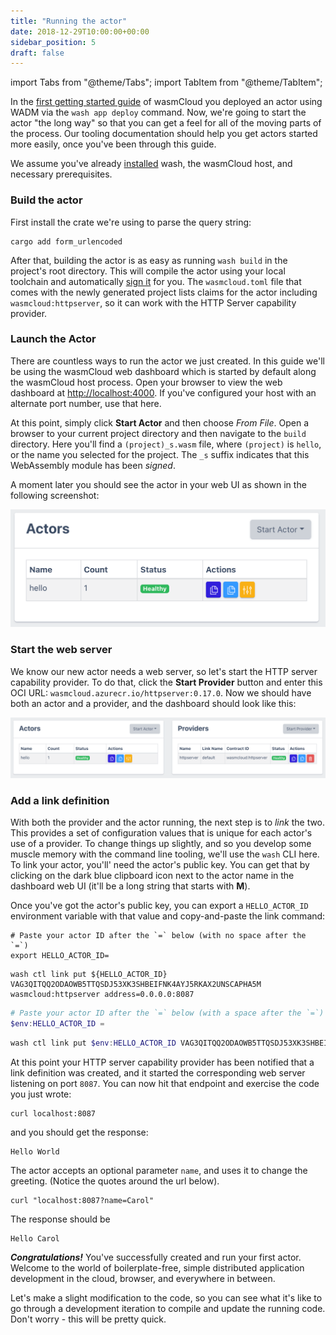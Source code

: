```yaml
---
title: "Running the actor"
date: 2018-12-29T10:00:00+00:00
sidebar_position: 5
draft: false
---
```


import Tabs from "@theme/Tabs";
import TabItem from "@theme/TabItem";

In the [first getting started guide](/docs/tour/hello_world) of wasmCloud you deployed an actor using WADM via the `wash app deploy` command.
Now, we're going to start the actor "the long way" so that you can get a feel for all of the moving parts of the process. Our tooling documentation should help you get actors started more easily, once you've been through this guide.

We assume you've already [installed](/docs/installation.mdx) wash, the wasmCloud host, and necessary prerequisites.

### Build the actor

First install the crate we're using to parse the query string:

```shell
cargo add form_urlencoded
```
After that, building the actor is as easy as running `wash build` in the project's root directory.
This will compile the actor using your local toolchain and automatically [sign it](https://wasmcloud.com/docs/reference/host-runtime/security) for you. The `wasmcloud.toml` file that comes with the newly generated project lists claims for the actor including `wasmcloud:httpserver`, so it can work with the HTTP Server capability provider.

### Launch the Actor

There are countless ways to run the actor we just created.
In this guide we'll be using the wasmCloud web dashboard which is started by default along the wasmCloud host process.
Open your browser to view the web dashboard at [http://localhost:4000](http://localhost:4000).
If you've configured your host with an alternate port number, use that here.

At this point, simply click **Start Actor** and then choose _From File_. Open a browser to your current project directory and then navigate to the `build` directory. Here you'll find a `(project)_s.wasm` file, where `(project)` is `hello`, or the name you selected for the project. The `_s` suffix indicates that this WebAssembly module has been _signed_.

A moment later you should see the actor in your web UI as shown in the following screenshot:

![actor started](./actor.png)

### Start the web server

We know our new actor needs a web server, so let's start the HTTP server capability provider. To do that, click the **Start Provider** button and enter this OCI URL: `wasmcloud.azurecr.io/httpserver:0.17.0`. Now we should have both an actor and a provider, and the dashboard should look like this:

![actor and provider](./actorandprovider.png)

### Add a link definition

With both the provider and the actor running, the next step is to _link_ the two. This provides a set of configuration values that is unique for each actor's use of a provider. To change things up slightly, and so you develop some muscle memory with the command line tooling, we'll use the `wash` CLI here. To link your actor, you'll' need the actor's public key. You can get that by clicking on the dark blue clipboard icon next to the actor name in the dashboard web UI (it'll be a long string that starts with **M**).

Once you've got the actor's public key, you can export a `HELLO_ACTOR_ID` environment variable with that value and copy-and-paste the link command:

<Tabs>
<TabItem value="unix" label="Unix" default>

```shell
# Paste your actor ID after the `=` below (with no space after the `=`)
export HELLO_ACTOR_ID=
```

```shell
wash ctl link put ${HELLO_ACTOR_ID} VAG3QITQQ2ODAOWB5TTQSDJ53XK3SHBEIFNK4AYJ5RKAX2UNSCAPHA5M wasmcloud:httpserver address=0.0.0.0:8087
```

  </TabItem>
  <TabItem value="powershell" label="Powershell" default>

```powershell
# Paste your actor ID after the `=` below (with a space after the `=`)
$env:HELLO_ACTOR_ID =
```

```powershell
wash ctl link put $env:HELLO_ACTOR_ID VAG3QITQQ2ODAOWB5TTQSDJ53XK3SHBEIFNK4AYJ5RKAX2UNSCAPHA5M wasmcloud:httpserver address=0.0.0.0:8087
```

  </TabItem>
</Tabs>

At this point your HTTP server capability provider has been notified that a link definition was created, and it started the corresponding web server listening on port `8087`. You can now hit that endpoint and exercise the code you just wrote:

```shell
curl localhost:8087
```

and you should get the response:

```text
Hello World
```

The actor accepts an optional parameter `name`, and uses it to change the greeting. (Notice the quotes around the url below).

```shell
curl "localhost:8087?name=Carol"
```

The response should be

```text
Hello Carol
```

_**Congratulations!**_ You've successfully created and run your first actor. Welcome to the world of boilerplate-free, simple distributed application development in the cloud, browser, and everywhere in between.

Let's make a slight modification to the code, so you can see what it's like to go through a development iteration to compile and update the running code. Don't worry - this will be pretty quick.
